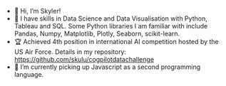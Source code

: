 - 👋 Hi, I’m Skyler!
- 👀 I have skills in Data Science and Data Visualisation with Python, Tableau and SQL. Some Python libraries I am familiar with include Pandas, Numpy, Matplotlib, Plotly, Seaborn, scikit-learn. 
- 🏆 Achieved 4th position in international AI competition hosted by the US Air Force. Details in my repository: https://github.com/skulu/cogpilotdatachallenge
- 🍎 I’m currently picking up Javascript as a second programming language.

<!---
- 💞️ I’m looking to collaborate on ...
- 📫 How to reach me ...


skulu/skulu is a ✨ special ✨ repository because its `README.md` (this file) appears on your GitHub profile.
You can click the Preview link to take a look at your changes.
--->
